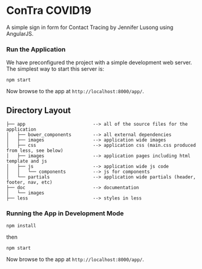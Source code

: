 # ConTra COVID19
A simple sign in form for Contact Tracing by Jennifer Lusong using AngularJS.

### Run the Application

We have preconfigured the project with a simple development web server.  The simplest way to start
this server is:

```
npm start
```

Now browse to the app at `http://localhost:8000/app/`.


## Directory Layout
```
├── app                         --> all of the source files for the application
│   ├── bower_components        --> all external dependencies 
│   ├── images                  --> application wide images
│   ├── css                     --> application css (main.css produced from less, see below)
│   ├── images                  --> application pages including html template and js
│   ├── js                      --> application wide js code
│   │   └── components          --> js for components
│   └── partials                --> application wide partials (header, footer, nav, etc)
├── doc                         --> documentation
│   └── images
├── less                        --> styles in less
```

### Running the App in Development Mode

```
npm install
```

then

```
npm start
```

Now browse to the app at `http://localhost:8000/app/`.